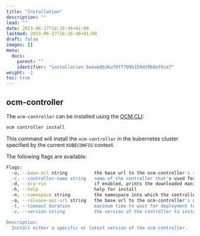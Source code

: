 ```yaml
---
title: "Installation"
description: ""
lead: ""
date: 2023-06-27T16:16:48+01:00
lastmod: 2023-06-27T16:16:48+01:00
draft: false
images: []
menu:
  docs:
    parent: ""
    identifier: "installation-5e4ab8b36af0ff709b159d39b8ef6ce7"
weight: -1
toc: true
---
```


## ocm-controller

The `ocm-controller` can be installed using the [OCM CLI](/docs/overview/installation):

```bash
ocm controller install
```

This command will install the `ocm-controller` in the kubernetes cluster specified by the current `KUBECONFIG` context.

The following flags are available:

```bash
Flags:
  -u, --base-url string          the base url to the ocm-controller's release page (default "https://github.com/open-component-model/ocm-controller/releases")
  -c, --controller-name string   name of the controller that's used for status check (default "ocm-controller")
  -d, --dry-run                  if enabled, prints the downloaded manifest file
  -h, --help                     help for install
  -n, --namespace string         the namespace into which the controller is installed (default "ocm-system")
  -a, --release-api-url string   the base url to the ocm-controller's API release page (default "https://api.github.com/repos/open-component-model/ocm-controller/releases")
  -t, --timeout duration         maximum time to wait for deployment to be ready (default 1m0s)
  -v, --version string           the version of the controller to install (default "latest")

Description:
  Install either a specific or latest version of the ocm-controller.
```

